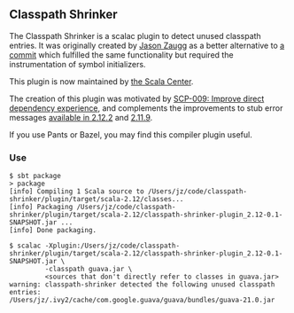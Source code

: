 ## Classpath Shrinker

The Classpath Shrinker is a scalac plugin to detect unused classpath entries.
It was originally created by [Jason Zaugg](https://github.com/retronym) as a better alternative to [a commit](https://github.com/jvican/scala/commit/8d22990ce32d9215f7e1fdd839f00f651b283744)
which fulfilled the same functionality but required the instrumentation of symbol
initializers.

This plugin is now maintained by [the Scala Center](https://scala.epfl.ch).

The creation of this plugin was motivated by [SCP-009: Improve direct dependency experience](https://github.com/scalacenter/advisoryboard/blob/master/proposals/009-improve-direct-dependency-experience.md),
and complements the improvements to stub error messages [available in 2.12.2](https://github.com/scala/scala/pull/5724)
and [2.11.9](https://github.com/scala/scala/issues/5804).

If you use Pants or Bazel, you may find this compiler plugin useful.

### Use

```
$ sbt package
> package
[info] Compiling 1 Scala source to /Users/jz/code/classpath-shrinker/plugin/target/scala-2.12/classes...
[info] Packaging /Users/jz/code/classpath-shrinker/plugin/target/scala-2.12/classpath-shrinker-plugin_2.12-0.1-SNAPSHOT.jar ...
[info] Done packaging.

$ scalac -Xplugin:/Users/jz/code/classpath-shrinker/plugin/target/scala-2.12/classpath-shrinker-plugin_2.12-0.1-SNAPSHOT.jar \
         -classpath guava.jar \
         <sources that don't directly refer to classes in guava.jar>
warning: classpath-shrinker detected the following unused classpath entries:
/Users/jz/.ivy2/cache/com.google.guava/guava/bundles/guava-21.0.jar

```

